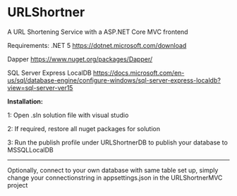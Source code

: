 # URLShortner
A URL Shortening Service with a ASP.NET Core MVC frontend

Requirements:
.NET 5 https://dotnet.microsoft.com/download

Dapper https://www.nuget.org/packages/Dapper/

SQL Server Express LocalDB https://docs.microsoft.com/en-us/sql/database-engine/configure-windows/sql-server-express-localdb?view=sql-server-ver15

**Installation:**

1: Open .sln solution file with visual studio

2: If required, restore all nuget packages for solution

3: Run the publish profile under URLShortnerDB to publish your database to MSSQLLocalDB

-----------------------------------------------------------------------------------------------------------------------------------------------------------------------------------

Optionally, connect to your own database with same table set up, simply change your connectionstring in appsettings.json in the URLShortnerMVC project

